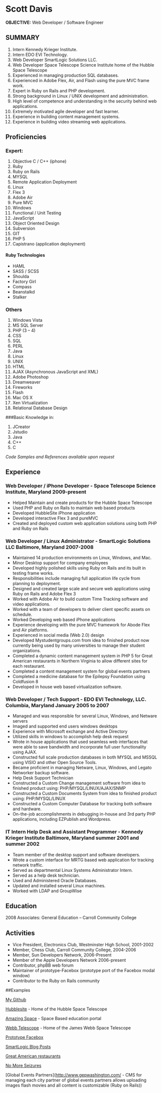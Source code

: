 # Scott Davis

**OBJECTIVE:** Web Developer / Software Engineer

## SUMMARY

1. Intern Kennedy Krieger Institute.
2. Intern EDO EVI Technology.
3. Web Developer SmartLogic Solutions LLC.
4. Web Developer Space Telescope Science Institute home of the Hubble Space 	Telescope 
5. Experienced in managing production SQL databases. 
6. Experienced in Adobe Flex, Air, and Flash using the pure MVC frame work.
7. Expert in Ruby on Rails and PHP development.
8. Strong background in Linux / UNIX development and administration.
9. High level of competence and understanding in the security behind web applications.
10. Extremely motivated agile developer and fast learner.
11. Experience in building content management systems.
12. Experience in building video streaming web applications.

## Proficiencies

### Expert:
1. Objective C / C++ (iphone)
1. Ruby	
2. Ruby on Rails
3. MYSQL	
4. Remote Application Deployment
5. Linux
6. Flex 3
7. Adobe Air
8. Pure MVC
9. Windows
10. Functional / Unit Testing
11. JavaScript
12. Object Oriented Design
13. Subversion
14. GIT
15. PHP 5
16. Capistrano (application deployment)

#### Ruby Technologies
* HAML
* SASS / SCSS
* Shoulda
* Factory Girl
* Compass
* Beanstalkd
* Stalker

### Others

1. Windows Vista
2. MS SQL Server
3. PHP (3 – 4)
4. CSS
5. SQL
6. PERL
7. Java
8. Linux
9. UNIX
10. HTML
11. AJAX (Asynchronous JavaScript and XML)
12. Adobe Photoshop
13. Dreamweaver
14. Fireworks
15. Flash	
16. Mac OS X		
17. Xen Virtualization
18. Relational Database Design

###Basic Knowledge in:
1. JCreator
2. Jstudio
3. Java
4. C++
5. C

*Code Samples and References available upon request*

## Experience

### Web Developer / iPhone Developer - Space Telescope Science Institute, Maryland 2009-present

* Helped Maintain and create products for the Hubble Space Telescope
* Used PHP and Ruby on Rails to maintain web based products
* Developed HubbleSite iPhone application
* Developed interactive Flex 3 and pureMVC
* Created and deployed custom web application solutions using both PHP and Ruby on Rails

### Web Developer / Linux Administrator - SmartLogic Solutions LLC Baltimore, Maryland 2007-2008
* Maintained 14 production environments on Linux, Windows, and Mac.
* Minor Desktop support for company employees
* Developed highly polished skills using Ruby on Rails and its built in testing frame works.
* Responsibilities include managing full application life cycle from planning to deployment.
* Designed and created large scale and secure web applications using Ruby on Rails and Adobe Flex 3
* Worked with Adobe Air to build custom Time Tracking software and video applications.
* Worked with a team of developers to deliver client specific assets on schedule.
* Worked Developing web based iPhone applications
* Experience developing with the pure MVC framework for Abode Flex and Air platforms.
* Experienced in social media (Web 2.0) design 
* Developed Mystudentgroups.com from idea to finished product now currently being used by many universities to manage their student organizations.
* Completed a dynamic content management system in PHP 5 for Great American restaurants in Northern Virginia to allow different sites for each restaurant.
* Completed a content management system for global events partners
* Completed a medicine database for the Epilepsy Foundation using Coldfusion 8
* Developed in house web based virtualization software.

### Web Developer / Tech Support - EDO EVI Technology, LLC. Columbia, Maryland January 2005 to 2007 
* Managed and was responsible for several Linux, Windows, and Netware servers
* Imaged and supported end users windows desktops
* Experience with Microsoft exchange and Active Directory
* Utilized skills in windows to accomplish help desk request
* Wrote in house applications that used seamless web interfaces that were able to save bandwidth and incorporate full user functionality using AJAX.
* Constructed full scale production databases in both MYSQL and MSSQL using VISIO and other Open Source Tools.
* Became proficient in managing Netware, Linux, Windows, and Legato Networker backup software.
* Help Desk Support Technician
* Constructed a Custom Change management software from idea to finished product using: PHP/MYSQL/LINUX/AJAX/SNMP
* Constructed a Custom Documents System from idea to finished product using: PHP/MYSQL/LINUX
* Constructed a Custom Computer Database for tracking both software and hardware.
* On-the-job accomplishments in debugging in-house and 3rd party PHP applications, including EZPublish and Wordpress.

### IT Intern Help Desk and Assistant Programmer - Kennedy Krieger Institute Baltimore, Maryland summer 2001 and summer 2002
* Team member of the desktop support and software developers.
* Wrote a custom interface for MRTG based web application for tracking network traffic.
* Served as departmental Linux Systems Administrator Intern.
* Served as a  help desk technician.
* Used and Administered Oracle Databases.
* Updated and installed several Linux machines.
* Worked with LDAP and GroupWise

## Education
2008 Associates: General Education – Carroll Community College

## Activities
* Vice President, Electronics Club, Westminster High School, 2001-2002
* Member, Chess Club, Carroll Community College, 2004-2006
* Member, Sun Developers Network, 2006-Present
* Member of the Apple Developers Network 2006-present
* Contributor, phpBB web forum 
* Maintainer of prototype-Facebox (prototype port of the Facebox modal window)
* Contributor to the Ruby on Rails community 

##Examples

[My Github](http://github.com/jetviper21)

[Hubblesite](http://hubblesite.org) - Home of the Hubble Space Telescope

[Amazing Space](http://amazing-space.stsci.edu) - Space Based education portal

[Webb Telescope](http://webbtelescope.org) - Home of the James Webb Space Telescope

[Prototype Facebox](http://github.com/jetviper21/prototype-facebox/tree/master)

[SmartLogic Blog Posts](http://blog.smartlogicsolutions.com/category/scott-davis/)

[Great American restaurants](http://www.greatamericanrestaurants.com/gar/)

[No More Seizures](http://www.nomoreseizures.org/meddb/advanced_search.cfm)

[Global Events Partners](http://www.gepwashington.com/ - CMS for managing each city partner of global events partners allows uploading images flash movies and all 			content is customizable (Ruby on Rails))
